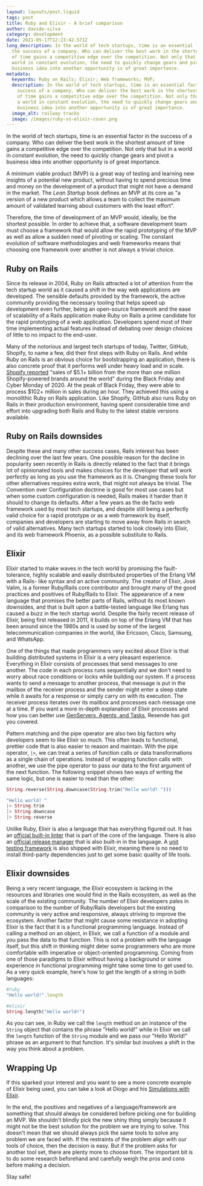 ```yaml
---
layout: layouts/post.liquid
tags: post
title: Ruby and Elixir - A brief comparison
author: davide-silva
category: development
date: 2021-05-17T12:23:42.571Z
long_description: In the world of tech startups, time is an essential factor in
  the success of a company. Who can deliver the best work in the shortest amount
  of time gains a competitive edge over the competition. Not only that but in a
  world in constant evolution, the need to quickly change gears and pivot a
  business idea into another opportunity is of great importance.
metadata:
  keywords: Ruby on Rails; Elixir; Web frameworks; MVP;
  description: In the world of tech startups, time is an essential factor in the
    success of a company. Who can deliver the best work in the shortest amount
    of time gains a competitive edge over the competition. Not only that but in
    a world in constant evolution, the need to quickly change gears and pivot a
    business idea into another opportunity is of great importance.
  image_alt: railway tracks
  image: /images/ruby-vs-elixir-cover.png
---
```

In the world of tech startups, time is an essential factor in the success of a company. Who can deliver the best work in the shortest amount of time gains a competitive edge over the competition. Not only that but in a world in constant evolution, the need to quickly change gears and pivot a business idea into another opportunity is of great importance.

A minimum viable product (MVP) is a great way of testing and learning new insights of a potential new product, without having to spend precious time and money on the development of a product that might not have a demand in the market. The *Lean Startup* book defines an MVP at its core as "a version of a new product which allows a team to collect the maximum amount of validated learning about customers with the least effort".

Therefore, the time of development of an MVP would, ideally, be the shortest possible. In order to achieve that, a software development team must choose a framework that would allow the rapid prototyping of the MVP as well as allow a sudden need of pivoting or scaling.
The constant evolution of software methodologies and web frameworks means that choosing one framework over another is not always a trivial choice.

## Ruby on Rails

Since its release in 2004, Ruby on Rails attracted a lot of attention from the tech startup world as it caused a shift in the way web applications are developed. The sensible defaults provided by the framework, the active community providing the necessary tooling that helps speed up development even further, being an open-source framework and the ease of scalability of a Rails application make Ruby on Rails a prime candidate for the rapid prototyping of a web application. Developers spend most of their time implementing actual features instead of debating over design choices of little to no impact to the end-user.

Many of the notorious and largest tech startups of today, Twitter, GitHub, Shopify, to name a few, did their first steps with Ruby on Rails. And while Ruby on Rails is an obvious choice for bootstrapping an application, there is also concrete proof that it performs well under heavy load and in scale. [Shopify reported](https://news.shopify.com/shopify-merchants-break-records-with-51-billion-in-worldwide-sales-over-black-fridaycyber-monday-weekend-354749) "sales of $5.1+ billion from the more than one million Shopify-powered brands around the world" during the Black Friday and Cyber Monday of 2020. At the peak of Black Friday, they were able to process $102+ million in sales during an hour. They achieved this using a monolithic Ruby on Rails application. Like Shopify, GitHub also runs Ruby on Rails in their production environment, having spent considerable time and effort into upgrading both Rails and Ruby to the latest stable versions available.

## Ruby on Rails downsides

Despite these and many other success cases, Rails interest has been declining over the last few years.
One possible reason for the decline in popularity seen recently in Rails is directly related to the fact that it brings lot of opinionated tools and makes choices for the developer that will work perfectly as long as you use the framework as it is. Changing these tools for other alternatives requires extra work, that might not always be trivial. The Convention over Configuration doctrine is good for most use cases but when some custom configuration is needed, Rails makes it harder than it should to change its defaults. After a few years as the de facto web framework used by most tech startups, and despite still being a perfectly valid choice for a rapid prototype or as a web framework by itself, companies and developers are starting to move away from Rails in search of valid alternatives. Many tech startups started to look closely into Elixir, and its web framework Phoenix, as a possible substitute to Rails.

## Elixir

Elixir started to make waves in the tech world by promising the fault-tolerance, highly scalable and easily distributed properties of the Erlang VM with a Rails- like syntax and an active community. The creator of Elixir, José Valim, is a former Ruby/Rails core contributor and brought many of the good practices and positives of Ruby/Rails to Elixir. The appearance of a new language that promises the better parts of Rails, without its most known downsides, and that is built upon a battle-tested language like Erlang has caused a buzz in the tech startup world. Despite the fairly recent release of Elixir, being first released in 2011, it builds on top of the Erlang VM that has been around since the 1980s and is used by some of the largest telecommunication companies in the world, like Ericsson, Cisco, Samsung, and WhatsApp.

One of the things that made programmers very excited about Elixir is that building distributed systems in Elixir is a very pleasant experience. Everything in Elixir consists of processes that send messages to one another. The code in each process runs sequentially and we don't need to worry about race conditions or locks while building our system. If a process wants to send a message to another process, that message is put in the mailbox of the receiver process and the sender might enter a sleep state while it awaits for a response or simply carry on with its execution. The receiver process iterates over its mailbox and processes each message one at a time. If you want a more in-depth explanation of Elixir processes and how you can better use [GenServers, Agents, and Tasks](https://blog.finiam.com/blog/genserver-agent-task), Resende has got you covered.

Pattern matching and the pipe operator are also two big factors why developers seem to like Elixir so much. This often leads to functional, prettier code that is also easier to reason and maintain. With the pipe operator, `|>`, we can treat a series of function calls or data transformations as a single chain of operations. Instead of wrapping function calls with another, we use the pipe operator to pass our data to the first argument of the next function. The following snippet shows two ways of writing the same logic, but one is easier to read than the other:

```elixir
String.reverse(String.downcase(String.trim("Hello world! ")))

"Hello world! "
|> String.trim
|> String.downcase
|> String.reverse
```

Unlike Ruby, Elixir is also a language that has everything figured out. It has an [official built-in linter](https://hexdocs.pm/mix/master/Mix.Tasks.Format.html) that is part of the core of the language. There is also an [official release manager](https://hexdocs.pm/mix/Mix.Tasks.Release.html) that is also built-in in the language. A [unit testing framework](https://hexdocs.pm/ex_unit/ExUnit.html) is also shipped with Elixir, meaning there is no need to install third-party dependencies just to get some basic quality of life tools.

## Elixir downsides

Being a very recent language, the Elixir ecosystem is lacking in the resources and libraries one would find in the Rails ecosystem, as well as the scale of the existing community. The number of Elixir developers pales in comparison to the number of Ruby/Rails developers but the existing community is very active and responsive, always striving to improve the ecosystem. Another factor that might cause some resistance in adopting Elixir is the fact that it is a functional programming language. Instead of calling a method on an object, in Elixir, we call a function of a module and you pass the data to that function. This is not a problem with the language itself, but this shift in thinking might deter some programmers who are more comfortable with imperative or object-oriented programming. Coming from one of those paradigms to Elixir without having a background or some experience in functional programming might take some time to get used to. As a very quick example, here's how to get the length of a string in both languages:

```ruby
#ruby
"Hello world!".length
```

```elixir
#elixir
String.length("Hello world!")
```

As you can see, in Ruby we call the `length` method on an instance of the `String` object that contains the phrase "Hello world!" while in Elixir we call the `length` function of the `String` module and we pass our "Hello World!" phrase as an argument to that function. It's similar but involves a shift in the way you think about a problem.

## Wrapping Up

If this sparked your interest and you want to see a more concrete example of Elixir being used, you can take a look at Diogo and his [Simulations with Elixir](https://blog.finiam.com/blog/simulations-with-elixir-and-the-actor-model/).

In the end, the positives and negatives of a language/framework are something that should always be considered before picking one for building an MVP. We shouldn't blindly pick the new shiny thing simply because it might not be the best solution for the problem we are trying to solve. This doesn't mean that we should always pick the same tools to solve any problem we are faced with. If the restraints of the problem align with our tools of choice, then the decision is easy. But if the problem asks for another tool set, there are plenty more to choose from. The important bit is to do some research beforehand and carefully weigh the pros and cons before making a decision.

Stay safe!
